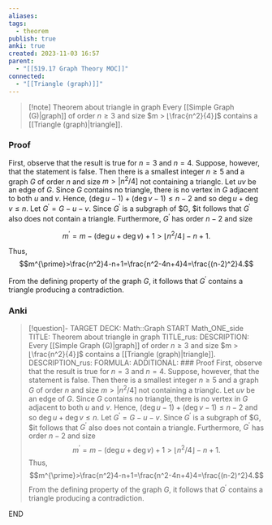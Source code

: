 ```yaml
---
aliases: 
tags:
  - theorem
publish: true
anki: true
created: 2023-11-03 16:57
parent:
  - "[[519.17 Graph Theory MOC]]"
connected:
  - "[[Triangle (graph)]]"
---
```

> [!note] Theorem about triangle in graph
Every [[Simple Graph (G)|graph]] of order $n ≥ 3$ and size $m > ⌊\frac{n^2}{4}⌋$ contains a [[Triangle (graph)|triangle]].

### Proof
First, observe that the result is true for $n= 3$ and $n= 4.$ Suppose, however, that the statement is false. Then there is a smallest integer $n\geq 5$ and a graph $G$ of order $n$ and size $m>|n^2/4]$ not containing a trianglc. Let $uv$ be an edge of $G.$ Since $G$ contains no triangle, there is no vertex in $G$ adjacent to both $u$ and $v.$ Hence, $(\deg u-1)+(\deg v-1)\leq n-2$ and so $\deg u+\deg v\leq n.$ Let $G^{\prime}= G- u- v.$ Since $G^{\prime}$ is a subgraph of $G, $it follows that $G^{\prime}$ also does not contain a triangle. Furthermore, $G^{\prime}$ has order $n- 2$ and size

$$m^{\prime}=m-(\deg u+\deg v)+1>\lfloor n^2/4\rfloor-n+1.$$

Thus,
$$m^{\prime}>\frac{n^2}4-n+1=\frac{n^2-4n+4}4=\frac{(n-2)^2}4.$$

From the defining property of the graph $G$, it follows that $G^{\prime}$ contains a triangle producing a contradiction.

### Anki
> [!question]-
TARGET DECK: Math::Graph
START
Math_ONE_side
TITLE: Theorem about triangle in graph
TITLE_rus: 
DESCRIPTION: Every [[Simple Graph (G)|graph]] of order $n ≥ 3$ and size $m > ⌊\frac{n^2}{4}⌋$ contains a [[Triangle (graph)|triangle]].
DESCRIPTION_rus: 
FORMULA: 
ADDITIONAL: ### Proof
First, observe that the result is true for $n= 3$ and $n= 4.$ Suppose, however, that the statement is false. Then there is a smallest integer $n\geq 5$ and a graph $G$ of order $n$ and size $m>|n^2/4]$ not containing a trianglc. Let $uv$ be an edge of $G.$ Since $G$ contains no triangle, there is no vertex in $G$ adjacent to both $u$ and $v.$ Hence, $(\deg u-1)+(\deg v-1)\leq n-2$ and so $\deg u+\deg v\leq n.$ Let $G^{\prime}= G- u- v.$ Since $G^{\prime}$ is a subgraph of $G, $it follows that $G^{\prime}$ also does not contain a triangle. Furthermore, $G^{\prime}$ has order $n- 2$ and size
$$m^{\prime}=m-(\deg u+\deg v)+1>\lfloor n^2/4\rfloor-n+1.$$
Thus,
$$m^{\prime}>\frac{n^2}4-n+1=\frac{n^2-4n+4}4=\frac{(n-2)^2}4.$$
From the defining property of the graph $G$, it follows that $G^{\prime}$ contains a triangle producing a contradiction.
<!--ID: 1699170839925-->
END












